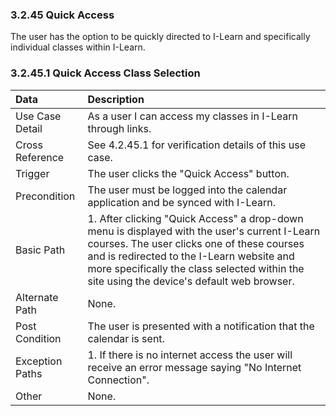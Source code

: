 ### 3.2.45 Quick Access

The user has the option to be quickly directed to I-Learn and specifically individual classes within I-Learn.

### 3.2.45.1 Quick Access Class Selection

| Data          | Description |
|:--------------| :--------------|
|Use Case Detail| As a user I can access my classes in I-Learn through links.|
|Cross Reference | See 4.2.45.1 for verification details of this use case.| 
|Trigger        | The user clicks the "Quick Access" button.|
|Precondition   | The user must be logged into the calendar application and be synced with I-Learn.|
|Basic Path     | 1. After clicking "Quick Access" a drop-down menu is displayed with the user's current I-Learn courses. The user clicks one of these courses and is redirected to the I-Learn website and more specifically the class selected within the site using the device's default web browser.|
|Alternate Path | None.|
|Post Condition | The user is presented with a notification that the calendar is sent.|
|Exception Paths| 1. If there is no internet access the user will receive an error message saying "No Internet Connection".|
|Other          | None.|

